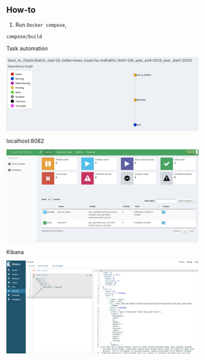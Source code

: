 ## How-to

1. Run `Docker compose`,
```bash
compose/build
```

Task automation

![alt text](dependency.png)

localhost:8082

![alt text](luigi.png)

Kibana

![alt text](kibana.png)
